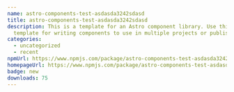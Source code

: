 ```yaml
---
name: astro-components-test-asdasda3242sdasd
title: astro-components-test-asdasda3242sdasd
description: This is a template for an Astro component library. Use this
  template for writing components to use in multiple projects or publish to NPM.
categories:
  - uncategorized
  - recent
npmUrl: https://www.npmjs.com/package/astro-components-test-asdasda3242sdasd
homepageUrl: https://www.npmjs.com/package/astro-components-test-asdasda3242sdasd
badge: new
downloads: 75
---
```

